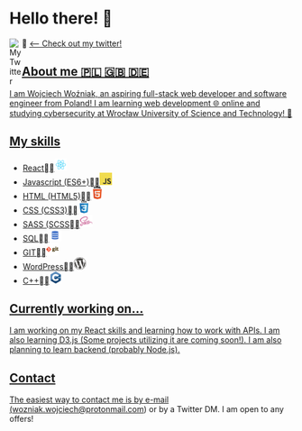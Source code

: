 # Hello there! 👋
᲼
<a href="https://twitter.com/woj_wozniak">
  <img align="left" alt="My Twitter" width="22px" src="https://raw.githubusercontent.com/peterthehan/peterthehan/master/assets/twitter.svg" /> <-- Check out my twitter!


##  About me 🇵🇱 🇬🇧 🇩🇪

I am Wojciech Woźniak, an aspiring full-stack web developer and software engineer from Poland! I am learning web development 🌐 online and studying cybersecurity at Wrocław University of Science and Technology! 🏫

## My skills
- React᲼᲼<img height="22" src="https://raw.githubusercontent.com/github/explore/80688e429a7d4ef2fca1e82350fe8e3517d3494d/topics/react/react.png" alt ="React">
- Javascript (ES6+)᲼᲼<img height="22" src="https://raw.githubusercontent.com/github/explore/80688e429a7d4ef2fca1e82350fe8e3517d3494d/topics/javascript/javascript.png" alt ="Javascript | ES6+">
- HTML (HTML5)᲼᲼<img height="22" src="https://raw.githubusercontent.com/github/explore/80688e429a7d4ef2fca1e82350fe8e3517d3494d/topics/html/html.png" alt="HTML5">
- CSS (CSS3)᲼᲼<img height="22" src="https://raw.githubusercontent.com/github/explore/80688e429a7d4ef2fca1e82350fe8e3517d3494d/topics/css/css.png" alt="CSS3">
- SASS (SCSS᲼᲼<img height="22" src="https://raw.githubusercontent.com/github/explore/80688e429a7d4ef2fca1e82350fe8e3517d3494d/topics/sass/sass.png" alt="SASS | SCSS">
- SQL᲼᲼<img height="22" src="https://raw.githubusercontent.com/github/explore/80688e429a7d4ef2fca1e82350fe8e3517d3494d/topics/sql/sql.png" alt="SQL">
- GIT᲼᲼<img height="22" src="https://raw.githubusercontent.com/github/explore/80688e429a7d4ef2fca1e82350fe8e3517d3494d/topics/git/git.png" alt="GIT">
- WordPress᲼᲼<img height="22" src="https://raw.githubusercontent.com/github/explore/80688e429a7d4ef2fca1e82350fe8e3517d3494d/topics/wordpress/wordpress.png" alt="WordPress | CMS">
- C++᲼᲼<img height="22" src="https://raw.githubusercontent.com/github/explore/80688e429a7d4ef2fca1e82350fe8e3517d3494d/topics/cpp/cpp.png" alt ="C++ | CPP">

## Currently working on...
I am working on my React skills and learning how to work with APIs. I am also learning D3.js (Some projects utilizing it are coming soon!). I am also planning to learn backend (probably Node.js).

## Contact 
The easiest way to contact me is by e-mail (wozniak.wojciech@protonmail.com) or by a Twitter DM. I am open to any offers!
